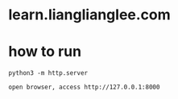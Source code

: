 # learn.lianglianglee.com

# how to run 

```
python3 -m http.server     

open browser, access http://127.0.0.1:8000

```
